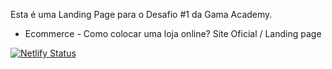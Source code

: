 Esta é uma Landing Page para o Desafio #1 da Gama Academy.
- Ecommerce - Como colocar uma loja online? Site Oficial / Landing page

[![Netlify Status](https://api.netlify.com/api/v1/badges/fbd2cc5b-abc5-4ecf-adba-4c3efe5ee4ca/deploy-status)](https://app.netlify.com/sites/bfgama/deploys)

